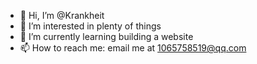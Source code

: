 - 👋 Hi, I’m @Krankheit
- 👀 I’m interested in plenty of things
- 🌱 I’m currently learning building a website
- 📫 How to reach me: email me at 1065758519@qq.com

<!---
Krankheit/Krankheit is a ✨ special ✨ repository because its `README.md` (this file) appears on your GitHub profile.
You can click the Preview link to take a look at your changes.
--->
